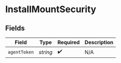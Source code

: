 # InstallMountSecurity


## Fields

| Field              | Type               | Required           | Description        |
| ------------------ | ------------------ | ------------------ | ------------------ |
| `agentToken`       | *string*           | :heavy_check_mark: | N/A                |